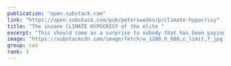 ```yaml
---
publication: "open.substack.com"
link: "https://open.substack.com/pub/petersweden/p/climate-hypocrisy"
title: "The insane CLIMATE HYPOCRISY of the elite "
excerpt: "This should come as a surprise to nobody that has been paying attention."
image: "https://substackcdn.com/image/fetch/w_1200,h_600,c_limit,f_jpg,q_auto:good,fl_progressive:steep/https%3A%2F%2Fbucketeer-e05bbc84-baa3-437e-9518-adb32be77984.s3.amazonaws.com%2Fpublic%2Fimages%2F3cf0d44d-7dbb-429b-91e4-d73f29b295b8_705x420.png"
group: con
rank: 3
---
```

